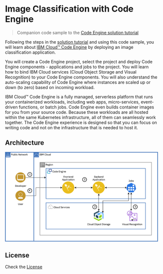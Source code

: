 # Image Classification with Code Engine

> Companion code sample to the [Code Engine solution tutorial](https://cloud.ibm.com/docs/solution-tutorials?topic=solution-tutorials-image_classification_code_engine)

Following the steps in the [solution tutorial](https://cloud.ibm.com/docs/solution-tutorials?topic=solution-tutorials-image_classification_code_engine) and using this code sample, you will learn about [IBM Cloud™ Code Engine](https://cloud.ibm.com/codeengine/overview) by deploying an image classification application.

You will create a Code Engine project, select the project and deploy Code Engine components - applications and jobs to the project. You will learn how to bind IBM Cloud services (Cloud Object Storage and Visual Recognition) to your Code Engine components. You will also understand the auto-scaling capability of Code Engine where instances are scaled up or down (to zero) based on incoming workload.

IBM Cloud™ Code Engine is a fully managed, serverless platform that runs your containerized workloads, including web apps, micro-services, event-driven functions, or batch jobs. Code Engine even builds container images for you from your source code. Because these workloads are all hosted within the same Kubernetes infrastructure, all of them can seamlessly work together. The Code Engine experience is designed so that you can focus on writing code and not on the infrastructure that is needed to host it.

## Architecture

![](images/architecture_diagram.png)

## License

Check the [License](License)